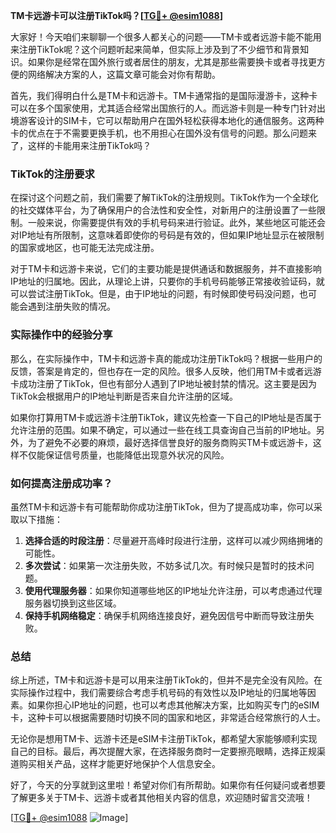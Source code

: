 **TM卡远游卡可以注册TikTok吗？[[TG💪+ @esim1088](https://t.me/s/esim1088)]**

大家好！今天咱们来聊聊一个很多人都关心的问题——TM卡或者远游卡能不能用来注册TikTok呢？这个问题听起来简单，但实际上涉及到了不少细节和背景知识。如果你是经常在国外旅行或者居住的朋友，尤其是那些需要换卡或者寻找更方便的网络解决方案的人，这篇文章可能会对你有帮助。

首先，我们得明白什么是TM卡和远游卡。TM卡通常指的是国际漫游卡，这种卡可以在多个国家使用，尤其适合经常出国旅行的人。而远游卡则是一种专门针对出境游客设计的SIM卡，它可以帮助用户在国外轻松获得本地化的通信服务。这两种卡的优点在于不需要更换手机，也不用担心在国外没有信号的问题。那么问题来了，这样的卡能用来注册TikTok吗？

### TikTok的注册要求

在探讨这个问题之前，我们需要了解TikTok的注册规则。TikTok作为一个全球化的社交媒体平台，为了确保用户的合法性和安全性，对新用户的注册设置了一些限制。一般来说，你需要提供有效的手机号码来进行验证。此外，某些地区可能还会对IP地址有所限制，这意味着即使你的号码是有效的，但如果IP地址显示在被限制的国家或地区，也可能无法完成注册。

对于TM卡和远游卡来说，它们的主要功能是提供通话和数据服务，并不直接影响IP地址的归属地。因此，从理论上讲，只要你的手机号码能够正常接收验证码，就可以尝试注册TikTok。但是，由于IP地址的问题，有时候即使号码没问题，也可能会遇到注册失败的情况。

### 实际操作中的经验分享

那么，在实际操作中，TM卡和远游卡真的能成功注册TikTok吗？根据一些用户的反馈，答案是肯定的，但也存在一定的风险。很多人反映，他们用TM卡或者远游卡成功注册了TikTok，但也有部分人遇到了IP地址被封禁的情况。这主要是因为TikTok会根据用户的IP地址判断是否来自允许注册的区域。

如果你打算用TM卡或远游卡注册TikTok，建议先检查一下自己的IP地址是否属于允许注册的范围。如果不确定，可以通过一些在线工具查询自己当前的IP地址。另外，为了避免不必要的麻烦，最好选择信誉良好的服务商购买TM卡或远游卡，这样不仅能保证信号质量，也能降低出现意外状况的风险。

### 如何提高注册成功率？

虽然TM卡和远游卡有可能帮助你成功注册TikTok，但为了提高成功率，你可以采取以下措施：

1. **选择合适的时段注册**：尽量避开高峰时段进行注册，这样可以减少网络拥堵的可能性。
2. **多次尝试**：如果第一次注册失败，不妨多试几次。有时候只是暂时的技术问题。
3. **使用代理服务器**：如果你知道哪些地区的IP地址允许注册，可以考虑通过代理服务器切换到这些区域。
4. **保持手机网络稳定**：确保手机网络连接良好，避免因信号中断而导致注册失败。

### 总结

综上所述，TM卡和远游卡是可以用来注册TikTok的，但并不是完全没有风险。在实际操作过程中，我们需要综合考虑手机号码的有效性以及IP地址的归属地等因素。如果你担心IP地址的问题，也可以考虑其他解决方案，比如购买专门的eSIM卡，这种卡可以根据需要随时切换不同的国家和地区，非常适合经常旅行的人士。

无论你是想用TM卡、远游卡还是eSIM卡注册TikTok，都希望大家能够顺利实现自己的目标。最后，再次提醒大家，在选择服务商时一定要擦亮眼睛，选择正规渠道购买相关产品，这样才能更好地保护个人信息安全。

好了，今天的分享就到这里啦！希望对你们有所帮助。如果你有任何疑问或者想要了解更多关于TM卡、远游卡或者其他相关内容的信息，欢迎随时留言交流哦！

[[TG💪+ @esim1088](https://t.me/s/esim1088) ![Image](https://i.postimg.cc/4NQfJmqS/Snipaste-2025-05-13-00-14-12.png)]